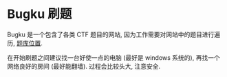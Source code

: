 # Bugku 刷题

Bugku 是一个包含了各类 CTF 题目的网站, 因为工作需要对网站中的题目进行遍历, [题库位置](https://ctf.bugku.com/challenges). 

在开始刷题之间建议找一台好使一点的电脑 (最好是 windows 系统的), 再找一个网络良好的房间 (最好能翻墙). 过程会比较头大, 注意安全. 